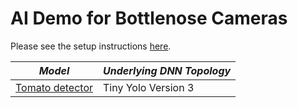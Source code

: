 # AI Demo for Bottlenose Cameras

Please see the setup instructions [here](https://docs.labforge.ca/docs/bottlenose-file-utility).

| ***Model***                                           | ***Underlying DNN Topology*** |
|-------------------------------------------------------|-------------------------------|
| [Tomato detector](models/tomato-tiny_1_416_416_3.tar) | Tiny Yolo Version 3           |
